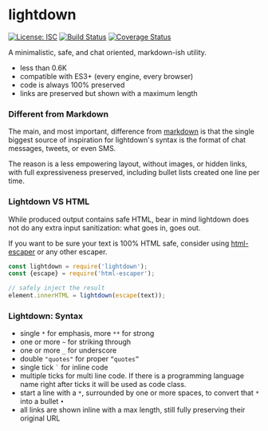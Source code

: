 # lightdown

[![License: ISC](https://img.shields.io/badge/License-ISC-yellow.svg)](https://opensource.org/licenses/ISC) [![Build Status](https://travis-ci.org/WebReflection/lightdown.svg?branch=master)](https://travis-ci.org/WebReflection/lightdown) [![Coverage Status](https://coveralls.io/repos/github/WebReflection/lightdown/badge.svg?branch=master)](https://coveralls.io/github/WebReflection/lightdown?branch=master)

A minimalistic, safe, and chat oriented, markdown-ish utility.

  * less than 0.6K
  * compatible with ES3+ (every engine, every browser)
  * code is always 100% preserved
  * links are preserved but shown with a maximum length



### Different from Markdown

The main, and most important, difference from [markdown](https://daringfireball.net/projects/markdown/syntax)
is that the single biggest source of inspiration for lightdown's syntax is the format of chat messages, tweets, or even SMS.

The reason is a less empowering layout, without images, or hidden links, with full expressiveness preserved, including bullet lists created one line per time.



### Lightdown VS HTML

While produced output contains safe HTML, bear in mind lightdown does not do any extra input sanitization: what goes in, goes out.

If you want to be sure your text is 100% HTML safe, consider using [html-escaper](https://github.com/WebReflection/html-escaper#html-escaper--) or any other escaper.

```js
const lightdown = require('lightdown');
const {escape} = require('html-escaper');

// safely inject the result
element.innerHTML = lightdown(escape(text));
```


### Lightdown: Syntax

  * single `*` for emphasis, more `**` for strong
  * one or more `~` for striking through
  * one or more `_` for underscore
  * double `"quotes"` for proper `“quotes”`
  * single tick `` ` `` for inline code
  * multiple ticks for multi line code. If there is a programming language name right after ticks it will be used as code class.
  * start a line with a ` * `, surrounded by one or more spaces, to convert that `*` into a bullet `•`
  * all links are shown inline with a max length, still fully preserving their original URL

